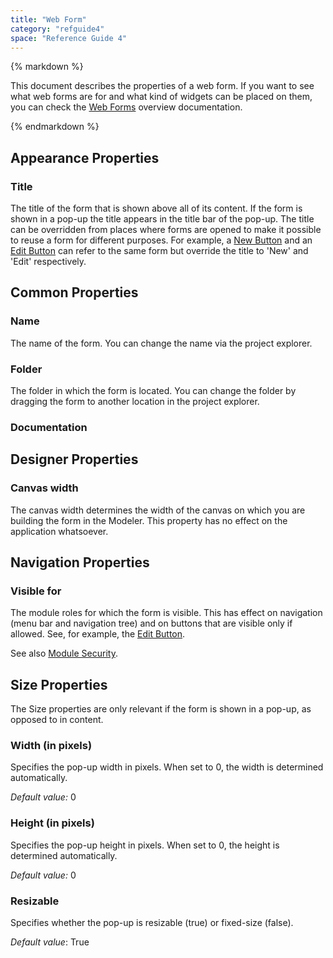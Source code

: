 ```yaml
---
title: "Web Form"
category: "refguide4"
space: "Reference Guide 4"
---
```

<div class="alert alert-warning">{% markdown %}

This document describes the properties of a web form. If you want to see what web forms are for and what kind of widgets can be placed on them, you can check the [Web Forms](Web+Forms) overview documentation.

{% endmarkdown %}</div>

## Appearance Properties

### Title

The title of the form that is shown above all of its content. If the form is shown in a pop-up the title appears in the title bar of the pop-up. The title can be overridden from places where forms are opened to make it possible to reuse a form for different purposes. For example, a [New Button](New+Button) and an [Edit Button](Edit+Button) can refer to the same form but override the title to 'New' and 'Edit' respectively.

## Common Properties

### Name

The name of the form. You can change the name via the project explorer.

### Folder

The folder in which the form is located. You can change the folder by dragging the form to another location in the project explorer.

### Documentation

## Designer Properties

### Canvas width

The canvas width determines the width of the canvas on which you are building the form in the Modeler. This property has no effect on the application whatsoever.

## Navigation Properties

### Visible for

The module roles for which the form is visible. This has effect on navigation (menu bar and navigation tree) and on buttons that are visible only if allowed. See, for example, the [Edit Button](Edit+Button).

See also [Module Security](Module+Security).

## Size Properties

The Size properties are only relevant if the form is shown in a pop-up, as opposed to in content.

### Width (in pixels)

Specifies the pop-up width in pixels. When set to 0, the width is determined automatically.

_Default value:_ 0

### Height (in pixels)

Specifies the pop-up height in pixels. When set to 0, the height is determined automatically.

_Default value:_ 0

### Resizable

Specifies whether the pop-up is resizable (true) or fixed-size (false).

_Default value_: True